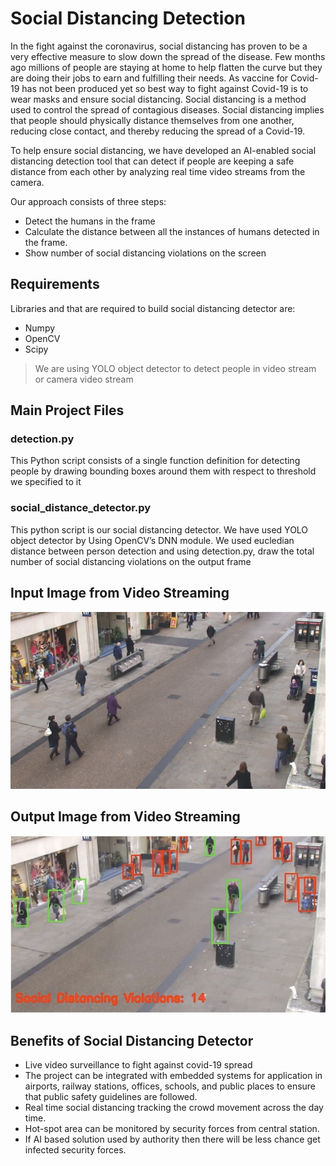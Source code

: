 # Social Distancing Detection
In the fight against the coronavirus, social distancing has proven to be a very effective measure to slow down the spread of the disease. Few months ago millions of people are staying at home to help flatten the curve but they are doing their jobs to earn and fulfilling their needs. As vaccine for Covid-19 has not been produced yet so best way to fight against Covid-19 is to wear masks and ensure social distancing.
Social distancing is a method used to control the spread of contagious diseases. Social distancing implies that people should physically distance themselves from one another, reducing close contact, and thereby reducing the spread of a Covid-19.

To help ensure social distancing, we have developed an AI-enabled social distancing detection tool that can detect if people are keeping a safe distance from each other by analyzing real time video streams from the camera.

Our approach consists of three steps:
* Detect the humans in the frame
* Calculate the distance between all the instances of humans detected in the frame.
* Show number of social distancing violations on the screen

## Requirements
Libraries and that are required to build social distancing detector are:
* Numpy
* OpenCV
* Scipy

> We are using YOLO object detector to detect people in video stream or camera video stream

## Main Project Files
### detection.py
This Python script consists of a single function definition for detecting people by drawing bounding boxes around them with respect to threshold we specified to it

### social_distance_detector.py
This python script is our social distancing detector. We have used YOLO object detector by Using OpenCV’s DNN module. We used eucledian distance between person detection and using detection.py, draw the total number of social distancing violations on the output frame

## Input Image from Video Streaming
![Input Stream Image](https://github.com/khalidw/social_distancing/blob/master/input.jpg)

## Output Image from Video Streaming
![Output Stream Image](https://github.com/khalidw/social_distancing/blob/master/output.jpg)

## Benefits of Social Distancing Detector
* Live video surveillance to fight against covid-19 spread
* The project can be integrated with embedded systems for application in airports, railway stations, offices, schools, and public places to ensure that public safety guidelines are followed.
* Real time social distancing tracking the crowd movement across the day time.
* Hot-spot area can be monitored by security forces from central station.
* If AI based solution used by authority then there will be less chance get infected security forces.
